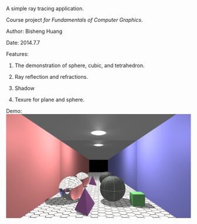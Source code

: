 A simple ray tracing application.

Course project *for Fundamentals of Computer Graphics*.

Author: Bisheng Huang

Date: 2014.7.7

Features:

1. The demonstration of sphere, cubic, and tetrahedron.

2. Ray reflection and refractions.

3. Shadow

4. Texure for plane and sphere.

Demo: 
![](bin/cube.png)
